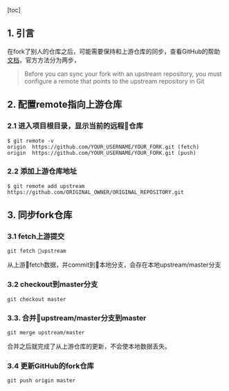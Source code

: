 [toc]
## 1. 引言
在fork了别人的仓库之后，可能需要保持和上游仓库的同步，查看GitHub的帮助[文档](https://help.github.com/articles/syncing-a-fork/)，官方方法分为两步，
>Before you can sync your fork with an upstream repository, you must configure a remote that points to the upstream repository in Git 

## 2. 配置remote指向上游仓库
### 2.1 进入项目根目录，显示当前的远程仓库
```
$ git remote -v
origin  https://github.com/YOUR_USERNAME/YOUR_FORK.git (fetch)
origin  https://github.com/YOUR_USERNAME/YOUR_FORK.git (push)
```
### 2.2 添加上游仓库地址
```
$ git remote add upstream https://github.com/ORIGINAL_OWNER/ORIGINAL_REPOSITORY.git
```
## 3. 同步fork仓库
### 3.1 fetch上游提交
```
git fetch upstream
```
从上游fetch数据，并commit到本地分支，会存在本地upstream/master分支
### 3.2 checkout到master分支
```
git checkout master
```
### 3.3. 合并upstream/master分支到master
```
git merge upstream/master
```
合并之后就完成了从上游仓库的更新，不会使本地数据丢失。
### 3.4 更新GitHub的fork仓库
```
git push origin master
```
